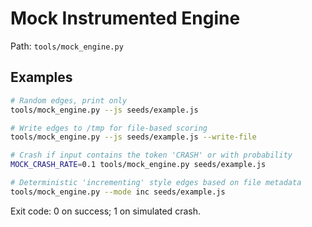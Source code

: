 # Mock Instrumented Engine

Path: `tools/mock_engine.py`

## Examples
```bash
# Random edges, print only
tools/mock_engine.py --js seeds/example.js

# Write edges to /tmp for file-based scoring
tools/mock_engine.py --js seeds/example.js --write-file

# Crash if input contains the token 'CRASH' or with probability
MOCK_CRASH_RATE=0.1 tools/mock_engine.py seeds/example.js

# Deterministic 'incrementing' style edges based on file metadata
tools/mock_engine.py --mode inc seeds/example.js
```

Exit code: 0 on success; 1 on simulated crash.
